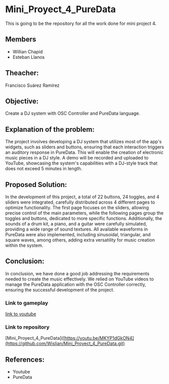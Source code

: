 # Mini_Proyect_4_PureData

This is going to be the repository for all the work done for mini project 4.

## Members
- Willian Chapid
- Esteban Llanos

## Theacher:
Francisco Suárez Ramírez

## Objective:
Create a DJ system with OSC Controller and PureData language.

## Explanation of the problem:
The project involves developing a DJ system that utilizes most of the app's widgets, such as sliders and buttons, ensuring that each interaction triggers an auditory response in PureData. This will enable the creation of electronic music pieces in a DJ style. A demo will be recorded and uploaded to YouTube, showcasing the system's capabilities with a DJ-style track that does not exceed 5 minutes in length.

## Proposed Solution:
In the development of this project, a total of 22 buttons, 24 toggles, and 4 sliders were integrated, carefully distributed across 4 different pages to optimize functionality. The first page focuses on the sliders, allowing precise control of the main parameters, while the following pages group the toggles and buttons, dedicated to more specific functions. Additionally, the sounds of a drum kit, a piano, and a guitar were carefully simulated, providing a wide range of sound textures. All available waveforms in PureData were also implemented, including sinusoidal, triangular, and square waves, among others, adding extra versatility for music creation within the system.

## Conclusion:
In conclusion, we have done a good job addressing the requirements needed to create the music effectively. We relied on YouTube videos to manage the PureData application with the OSC Controller correctly, ensuring the successful development of the project.
### Link to gameplay
[link to youtube](https://youtu.be/MKYP1dGkON4)
### Link to repository
[Mini_Proyect_4_PureData]([https://youtu.be/MKYP1dGkON4](https://github.com/Wislian/Mini_Proyect_4_PureData.git)
## References:
- Youtube
- PureData
